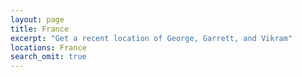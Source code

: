 ```yaml
---
layout: page
title: France
excerpt: "Get a recent location of George, Garrett, and Vikram"
locations: France
search_omit: true
---
```

